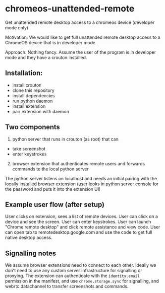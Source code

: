 # chromeos-unattended-remote
Get unattended remote desktop access to a chromeos device (developer mode only)

Motivation: We would like to get full unattended remote desktop access to a ChromeOS device that is in developer mode.

Approach: Nothing fancy. Assume the user of the program is in developer mode and they have a crouton installed.

## Installation:

- install crouton
- clone this repository
- install dependencies
- run python daemon
- install extension
- pair extension with daemon

## Two components

1. python server that runs in crouton (as root) that can
  - take screenshot
  - enter keystrokes
2. browser extension that authenticates remote users and forwards commands to the local python server

The python server listens on localhost and needs an initial pairing with the locally installed browser extension 
(user looks in python server console for the password and puts it into the extension UI)

## Example user flow (after setup)

User clicks on extension, sees a list of remote devices. User can click on a device and see the screen. User can enter
keystrokes. User can launch "Chrome remote desktop" and click remote assistance and view code. 
User can open tab to remotedesktop.google.com and use the code to get full native desktop access.

## Signalling notes

We assume browser extensions need to connect to each other. Ideally we don't need to use any custom server infrastructure for signalling or proxying. The extension can authenticate with the `identity.email` permission in the manifest, and use `chrome.storage.sync` for signalling, and webrtc datachannel to transfer screenshots and commands.
